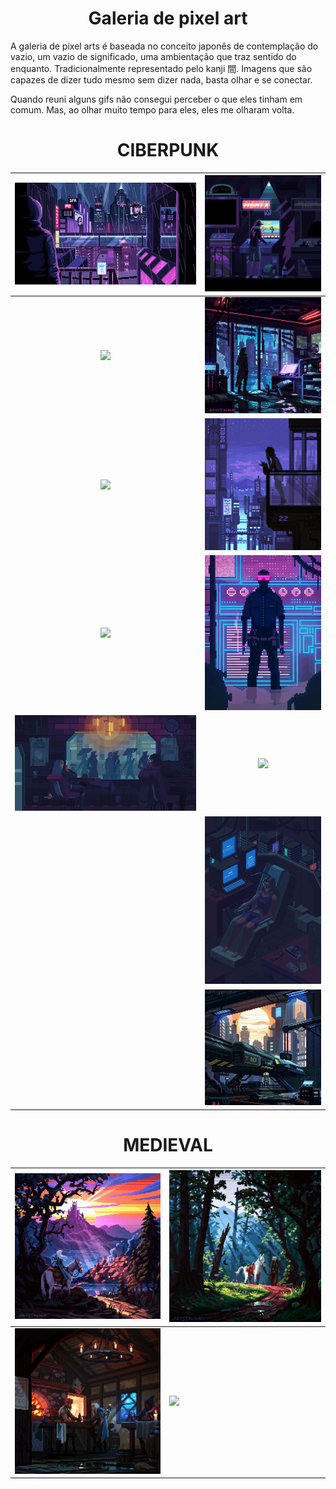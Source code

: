 <h1 align="center"> Galeria de pixel art</h1>

A galeria de pixel arts é baseada no conceito japonês de contemplação do vazio, um vazio de significado, uma ambientação que traz sentido do enquanto. Tradicionalmente representado pelo kanji 間.
Imagens que são capazes de dizer tudo mesmo sem dizer nada, basta olhar e se conectar. 

Quando reuni alguns gifs não consegui perceber o que eles tinham em comum. Mas, ao olhar muito tempo para eles, eles me olharam volta.

<h1 align="center"> CIBERPUNK </h1>

|![](GIFs/SPY.gif)|![](GIFs/game.gif)|
|:--:|:----:|
|![](GIFs/doge.gif)|![](https://github.com/rafinha-dev/GIFs/blob/master/GIFs/nse-7015582451411697295-4c3ee696-cb72-4bc4-b75f-49786f1e17a9.gif)|
|![](GIFs/girl.gif)|![](GIFs/girl2.gif)|
| <img src="GIFs/seekingblue-1080p.gif" height="300px"></img>|![](GIFs/loock.gif)|
|![](GIFs/banner_cyberpunk.gif)|![](GIFs/nse-8978605329268249379-16ba743a-703f-48f0-8b64-614ba8d23bc4.gif)|
||![](GIFs/imersion.gif)|
||![](GIFs/nse-6003909416634961758-f666cf8f-07dc-470a-b40f-a8ed04689c46.gif)|

<h1 align="center">MEDIEVAL</h1>

|![](https://github.com/rafinha-dev/GIFs/blob/master/GIFs/nse-3056751374881459078-fe624753-29af-49ca-8cf3-f443d3e8277d.gif)|![](https://github.com/rafinha-dev/GIFs/blob/master/GIFs/nse-4837443093431252069-5a6de32b-d100-4c57-b83b-fa9b1f7441ad.gif)|
|--|--|
|![](https://github.com/rafinha-dev/GIFs/blob/master/GIFs/nse-5725729270967134667-27dc0dd7-adaf-4abe-926f-08bffb29794f.gif)|![](https://github.com/rafinha-dev/GIFs/blob/master/GIFs/nse-5943230105341520209-09f90c0d-72d5-4a2d-bf06-d44151d3840b.gif)|
